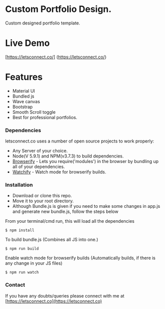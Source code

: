 # Custom Portfolio Design.

Custom designed portfolio template.

# Live Demo

  [https://letsconnect.co/] (https://letsconnect.co/)

# Features
- Material UI
- Bundled js
- Wave canvas
- Bootstrap
- Smooth Scroll toggle
- Best for professional portfolios.

### Dependencies

letsconnect.co uses a number of open source projects to work properly:
- Any Server of your choice.
- Node(V 5.9.1) and NPM(v3.7.3) to build dependencies.
- [Browserify](http://browserify.org/) - Lets you require('modules') in the browser by bundling up all of your dependencies.
- [Watchify](https://www.npmjs.com/package/watchify) - Watch mode for browserify builds.

### Installation

- Download or clone this repo.
- Move it to your root directory.
- Although Bundle.js is given if you need to make some changes in app.js and generate new bundle.js, follow the steps below

From your terminal/cmd run, this will load all the dependencies  
```
$ npm install
```
To build bundle.js (Combines all JS into one.)
```
$ npm run build
```
Enable watch mode for browserify builds (Automatically builds, if there is any change in your JS files)
```
$ npm run watch
```

### Contact
If you have any doubts/queries please connect with me at [https://letsconnect.co](https://letsconnect.co)
